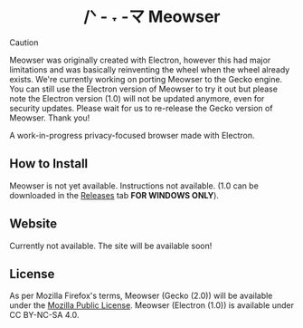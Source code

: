 <h1 align="center">
  /ᐠ - ˕ -マ
  Meowser
</h1>

> [!CAUTION]
> Meowser was originally created with Electron, however this had major limitations and was basically reinventing the wheel when the wheel already exists. We're currently working on porting Meowser to the Gecko engine. You can still use the Electron version of Meowser to try it out but please note the Electron version (1.0) will not be updated anymore, even for security updates. Please wait for us to re-release the Gecko version of Meowser. Thank you! 

A work-in-progress privacy-focused browser made with Electron.

<h2>How to Install</h2>
<p>Meowser is not yet available. Instructions not available. (1.0 can be downloaded in the <a href="https://github.com/katniny/meowser/releases/latest">Releases</a> tab <b>FOR WINDOWS ONLY</b>).</p>

<h2>Website</h2>
<p>Currently not available. The site will be available soon!</p>

<h2>License</h2>
<p>As per Mozilla Firefox's terms, Meowser (Gecko (2.0)) will be available under the <a href="https://www.mozilla.org/en-US/MPL/" target="_blank">Mozilla Public License</a>. Meowser (Electron (1.0)) is available under CC BY-NC-SA 4.0.</p>
